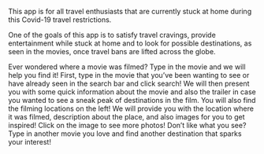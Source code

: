 This app is for all travel enthusiasts that are currently stuck at home during this Covid-19 travel restrictions.

One of the goals of this app is to satisfy travel cravings, provide entertainment while stuck at home and to look for possible destinations, as seen in the movies, once travel bans are lifted across the globe.

Ever wondered where a movie was filmed? Type in the movie and we will help you find it!
First, type in the movie that you’ve been wanting to see or have already seen in the search bar and click search! We will then present you with some quick information about the movie and also the trailer in case you wanted to see a sneak peak of destinations in the film.
You will also find the filming locations on the left! We will provide you with the location where it was filmed, description about the place, and also images for you to get inspired! Click on the image to see more photos!
Don’t like what you see? Type in another movie you love and find another destination that sparks your interest!
